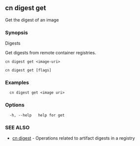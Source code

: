 ## cn digest get

Get the digest of an image

### Synopsis

Digests

Get digests from remote container registries.

	cn digest get <image-uri>


```
cn digest get [flags]
```

### Examples

```
  cn digest get <image uri>
```

### Options

```
  -h, --help   help for get
```

### SEE ALSO

* [cn digest](cn_digest.md)	 - Operations related to artifact digests in a registry

